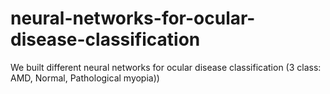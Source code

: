 # neural-networks-for-ocular-disease-classification
We built different neural networks for ocular disease classification (3 class: AMD, Normal, Pathological myopia))
